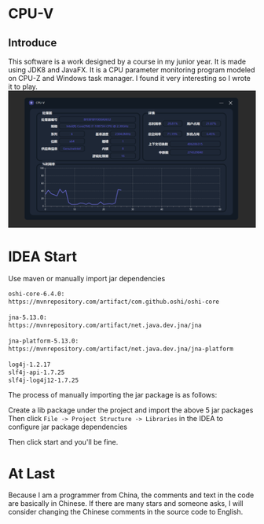 # CPU-V
## Introduce
This software is a work designed by a course in my junior year. It is made using JDK8 and JavaFX. It is a CPU parameter monitoring program modeled on CPU-Z and Windows task manager.
I found it very interesting so I wrote it to play.
![image](https://github.com/VioletQin/CPU-V/blob/main/image-20230224173132178.png)

# IDEA Start
Use maven or manually import jar dependencies
```
oshi-core-6.4.0:
https://mvnrepository.com/artifact/com.github.oshi/oshi-core

jna-5.13.0:
https://mvnrepository.com/artifact/net.java.dev.jna/jna

jna-platform-5.13.0:
https://mvnrepository.com/artifact/net.java.dev.jna/jna-platform

log4j-1.2.17
slf4j-api-1.7.25
slf4j-log4j12-1.7.25
```

The process of manually importing the jar package is as follows:

Create a lib package under the project and import the above 5 jar packages
Then click `File -> Project Structure -> Libraries` in the IDEA to configure jar package dependencies

Then click start and you'll be fine.

# At Last
Because I am a programmer from China, the comments and text in the code are basically in Chinese. If there are many stars and someone asks, I will consider changing the Chinese comments in the source code to English.
